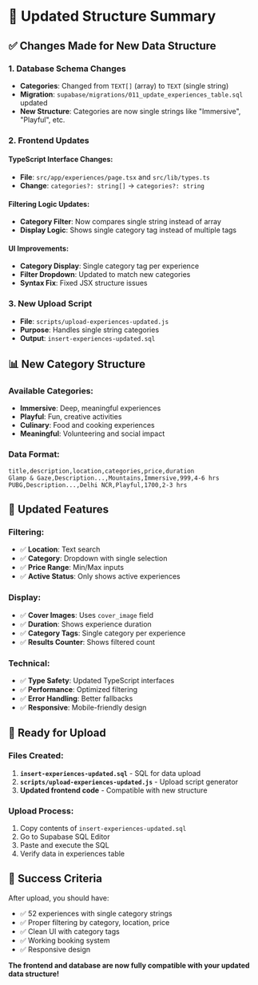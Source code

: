 # 🔄 Updated Structure Summary

## ✅ **Changes Made for New Data Structure**

### **1. Database Schema Changes**
- **Categories**: Changed from `TEXT[]` (array) to `TEXT` (single string)
- **Migration**: `supabase/migrations/011_update_experiences_table.sql` updated
- **New Structure**: Categories are now single strings like "Immersive", "Playful", etc.

### **2. Frontend Updates**

#### **TypeScript Interface Changes:**
- **File**: `src/app/experiences/page.tsx` and `src/lib/types.ts`
- **Change**: `categories?: string[]` → `categories?: string`

#### **Filtering Logic Updates:**
- **Category Filter**: Now compares single string instead of array
- **Display Logic**: Shows single category tag instead of multiple tags

#### **UI Improvements:**
- **Category Display**: Single category tag per experience
- **Filter Dropdown**: Updated to match new categories
- **Syntax Fix**: Fixed JSX structure issues

### **3. New Upload Script**
- **File**: `scripts/upload-experiences-updated.js`
- **Purpose**: Handles single string categories
- **Output**: `insert-experiences-updated.sql`

## 📊 **New Category Structure**

### **Available Categories:**
- **Immersive**: Deep, meaningful experiences
- **Playful**: Fun, creative activities  
- **Culinary**: Food and cooking experiences
- **Meaningful**: Volunteering and social impact

### **Data Format:**
```csv
title,description,location,categories,price,duration
Glamp & Gaze,Description...,Mountains,Immersive,999,4-6 hrs
PUBG,Description...,Delhi NCR,Playful,1700,2-3 hrs
```

## 🎯 **Updated Features**

### **Filtering:**
- ✅ **Location**: Text search
- ✅ **Category**: Dropdown with single selection
- ✅ **Price Range**: Min/Max inputs
- ✅ **Active Status**: Only shows active experiences

### **Display:**
- ✅ **Cover Images**: Uses `cover_image` field
- ✅ **Duration**: Shows experience duration
- ✅ **Category Tags**: Single category per experience
- ✅ **Results Counter**: Shows filtered count

### **Technical:**
- ✅ **Type Safety**: Updated TypeScript interfaces
- ✅ **Performance**: Optimized filtering
- ✅ **Error Handling**: Better fallbacks
- ✅ **Responsive**: Mobile-friendly design

## 🚀 **Ready for Upload**

### **Files Created:**
1. **`insert-experiences-updated.sql`** - SQL for data upload
2. **`scripts/upload-experiences-updated.js`** - Upload script generator
3. **Updated frontend code** - Compatible with new structure

### **Upload Process:**
1. Copy contents of `insert-experiences-updated.sql`
2. Go to Supabase SQL Editor
3. Paste and execute the SQL
4. Verify data in experiences table

## 🎉 **Success Criteria**

After upload, you should have:
- ✅ 52 experiences with single category strings
- ✅ Proper filtering by category, location, price
- ✅ Clean UI with category tags
- ✅ Working booking system
- ✅ Responsive design

**The frontend and database are now fully compatible with your updated data structure!**
